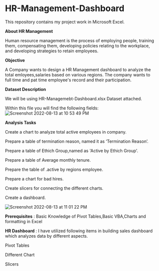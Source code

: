 # HR-Management-Dashboard
This repository contains my project work in Microsoft Excel.

**About HR Management**

Human resource management is the process of employing people, training them, compensating them, developing policies relating to the workplace, and developing strategies to retain employees.

**Objective**

A Company wants to design a HR Management dashboard to analyze the total emloyees,salaries based on various regions. The company wants to full time and pat time employee's record and their participation.

**Dataset Description**

We will be using HR-Managemebt-Dashboard.xlsx Dataset attached.

Within this file you will find the following fields:
![Screenshot 2022-08-13 at 10 53 49 PM](https://user-images.githubusercontent.com/107293486/184504225-e906aef2-c15f-41fc-9dce-2bff743cfad4.png)

**Analysis Tasks**

 Create a chart to analyze total active employees in company.
 
 Prepare a table of termination reason, named it as ‘Termination Reason’.
 
 Prepare a table of Ethich Group,named as 'Active by Ethich Group'.
 
 Prepare a table of Average monthly tenure.
 
 Prepare the table of .active by regions employee.
 
 Prepare a chart for bad hires.
 
 Create slicers for connecting the different charts.
 
 Create a dashboard.
 
 ![Screenshot 2022-08-13 at 11 01 22 PM](https://user-images.githubusercontent.com/107293486/184504476-e834c24e-a77c-40b2-bdc0-8598309cc93c.png)

**Prerequisites** : Basic Knowledge of Pivot Tables,Basic VBA,Charts and formatting in Excel

**HR Dashboard** : I have utilized following items in building sales dashboard which analyzes data by different aspects.

Pivot Tables

Different Chart

Slicers 
